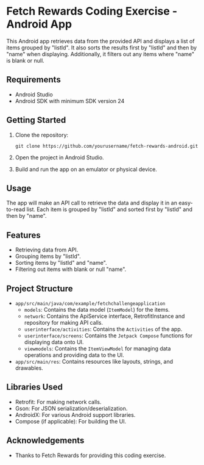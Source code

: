 # Fetch Rewards Coding Exercise - Android App

This Android app retrieves data from the provided API and displays a list of items grouped by "listId". It also sorts the results first by "listId" and then by "name" when displaying. Additionally, it filters out any items where "name" is blank or null.

## Requirements

- Android Studio 
- Android SDK with minimum SDK version 24

## Getting Started

1. Clone the repository:
   
   `git clone https://github.com/yourusername/fetch-rewards-android.git`

2. Open the project in Android Studio.

3. Build and run the app on an emulator or physical device.

## Usage

The app will make an API call to retrieve the data and display it in an easy-to-read list. Each item is grouped by "listId" and sorted first by "listId" and then by "name".

## Features

- Retrieving data from API.
- Grouping items by "listId".
- Sorting items by "listId" and "name".
- Filtering out items with blank or null "name".

## Project Structure

- `app/src/main/java/com/example/fetchchallengeapplication`
  - `models`: Contains the data model (`ItemModel`) for the items.
  - `network`: Contains the ApiService interface,  RetrofitInstance and repository for making API calls.
  - `userinterface/activities`: Contains the `Activities` of the app.
  - `userinterface/screens`: Contains the `Jetpack Compose` functions for displaying data onto UI.
  - `viewmodels`: Contains the `ItemViewModel` for managing data operations and providing data to the UI.
- `app/src/main/res`: Contains resources like layouts, strings, and drawables.

## Libraries Used

- Retrofit: For making network calls.
- Gson: For JSON serialization/deserialization.
- AndroidX: For various Android support libraries.
- Compose (if applicable): For building the UI.

## Acknowledgements

- Thanks to Fetch Rewards for providing this coding exercise.
